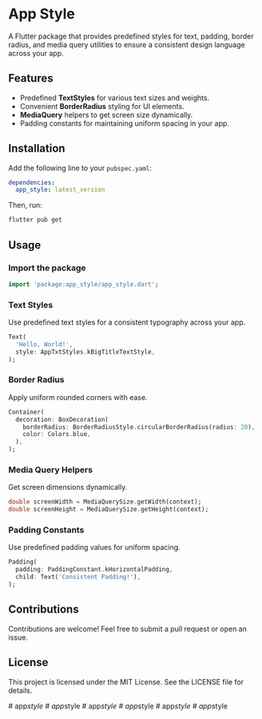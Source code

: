 # App Style

A Flutter package that provides predefined styles for text, padding, border radius, and media query utilities to ensure a consistent design language across your app.

## Features
- Predefined **TextStyles** for various text sizes and weights.
- Convenient **BorderRadius** styling for UI elements.
- **MediaQuery** helpers to get screen size dynamically.
- Padding constants for maintaining uniform spacing in your app.

## Installation

Add the following line to your `pubspec.yaml`:

```yaml
dependencies:
  app_style: latest_version
```

Then, run:

```sh
flutter pub get
```

## Usage

### Import the package

```dart
import 'package:app_style/app_style.dart';
```

### Text Styles
Use predefined text styles for a consistent typography across your app.

```dart
Text(
  'Hello, World!',
  style: AppTxtStyles.kBigTitleTextStyle,
);
```

### Border Radius
Apply uniform rounded corners with ease.

```dart
Container(
  decoration: BoxDecoration(
    borderRadius: BorderRadiusStyle.circularBorderRadius(radius: 20),
    color: Colors.blue,
  ),
);
```

### Media Query Helpers
Get screen dimensions dynamically.

```dart
double screenWidth = MediaQuerySize.getWidth(context);
double screenHeight = MediaQuerySize.getHeight(context);
```

### Padding Constants
Use predefined padding values for uniform spacing.

```dart
Padding(
  padding: PaddingConstant.kHorizontalPadding,
  child: Text('Consistent Padding!'),
);
```

## Contributions
Contributions are welcome! Feel free to submit a pull request or open an issue.

## License
This project is licensed under the MIT License. See the LICENSE file for details.

#   a p p _ s t y l e  
 #   a p p _ s t y l e  
 #   a p p _ s t y l e  
 #   a p p _ s t y l e  
 #   a p p _ s t y l e  
 #   a p p _ s t y l e  
 